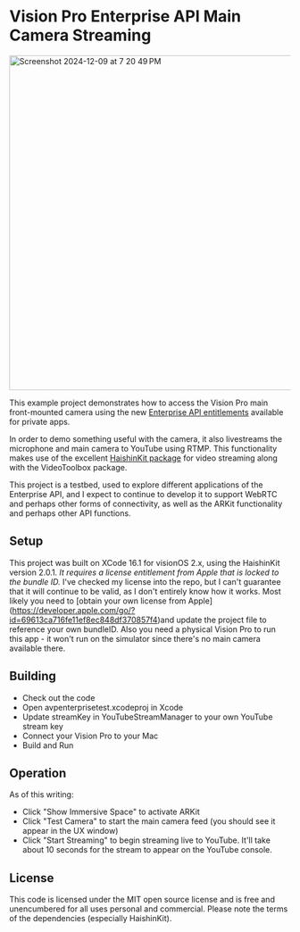 # Vision Pro Enterprise API Main Camera Streaming #
<img width="600" alt="Screenshot 2024-12-09 at 7 20 49 PM" src="https://github.com/user-attachments/assets/7f968cb4-f3cd-4c28-a48c-0cda82b17e0b">

This example project demonstrates how to access the Vision Pro main front-mounted camera using the new [Enterprise API entitlements](https://developer.apple.com/documentation/visionOS/building-spatial-experiences-for-business-apps-with-enterprise-apis) available for private apps. 

In order to demo something useful with the camera, it also livestreams the microphone and main camera to YouTube using RTMP. This functionality makes use of the excellent [HaishinKit package](https://github.com/shogo4405/HaishinKit.swift) for video streaming along with the VideoToolbox package.

This project is a testbed, used to explore different applications of the Enterprise API, and I expect to continue to develop it to support WebRTC and perhaps other forms of connectivity, as well as the ARKit functionality and perhaps other API functions.

## Setup ##
This project was built on XCode 16.1 for visionOS 2.x, using the HaishinKit version 2.0.1. *It requires a license entitlement from Apple that is locked to the bundle ID.* I've checked my license into the repo, but I can't guarantee that it will continue to be valid, as I don't entirely know how it works. Most likely you need to [obtain your own license from Apple] (https://developer.apple.com/go/?id=69613ca716fe11ef8ec848df370857f4)and update the project file to reference your own bundleID. Also you need a physical Vision Pro to run this app - it won't run on the simulator since there's no main camera available there.

## Building ##
- Check out the code
- Open avpenterprisetest.xcodeproj in Xcode
- Update streamKey in YouTubeStreamManager to your own YouTube stream key
- Connect your Vision Pro to your Mac
- Build and Run

## Operation ##
As of this writing:
- Click "Show Immersive Space" to activate ARKit
- Click "Test Camera" to start the main camera feed (you should see it appear in the UX window)
- Click "Start Streaming" to begin streaming live to YouTube. It'll take about 10 seconds for the stream to appear on the YouTube console.

## License ##
This code is licensed under the MIT open source license and is free and unencumbered for all uses personal and commercial. Please note the terms of the dependencies (especially HaishinKit).

